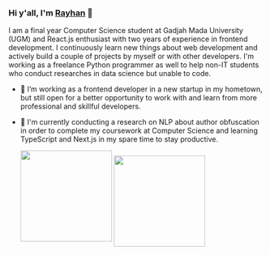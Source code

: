 ### Hi y'all, I'm <a href="https://rayhannr.github.io">Rayhan</a> 👋
I am a final year Computer Science student at Gadjah Mada University (UGM) and React.js enthusiast with two years of experience in frontend development. I continuously learn new things about web development and actively build a couple of projects by myself or with other developers. I'm working as a freelance Python programmer as well to help non-IT students who conduct researches in data science but unable to code.

- 🌱 I’m working as a frontend developer in a new startup in my hometown, but still open for a better opportunity to work with and learn from more professional and skillful developers.
- 🔭 I'm currently conducting a research on NLP about author obfuscation in order to complete my coursework at Computer Science and learning TypeScript and Next.js in my spare time to stay productive.

  <img align="center" style="margin-bottom: 20px;" src="https://github-readme-stats.vercel.app/api?username=rayhannr&show_icons=true&count_private=true&bg_color=45,c31432,240b36&text_color=ffffff&title_color=ffffff&icon_color=ffffff" height=180px/>
  
  <img align="center" src="https://github-readme-stats.vercel.app/api/top-langs/?username=rayhannr&count_private=true&layout=compact&bg_color=45,c31432,240b36&text_color=ffffff&title_color=ffffff&icon_color=ffffff" height=180px/>

